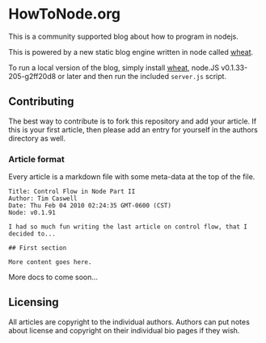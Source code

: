 # HowToNode.org

This is a community supported blog about how to program in nodejs.

This is powered by a new static blog engine written in node called [wheat][].

To run a local version of the blog, simply install [wheat][], node.JS v0.1.33-205-g2ff20d8 or later and then run the included `server.js` script.

[wheat]: http://github.com/creationix/wheat

## Contributing

The best way to contribute is to fork this repository and add your article.  If this is your first article, then please add an entry for yourself in the authors directory as well.

### Article format

Every article is a markdown file with some meta-data at the top of the file.

    Title: Control Flow in Node Part II
    Author: Tim Caswell
    Date: Thu Feb 04 2010 02:24:35 GMT-0600 (CST)
    Node: v0.1.91

    I had so much fun writing the last article on control flow, that I decided to...

    ## First section

    More content goes here.

More docs to come soon...

## Licensing

All articles are copyright to the individual authors.  Authors can put notes about license and copyright on their individual bio pages if they wish.